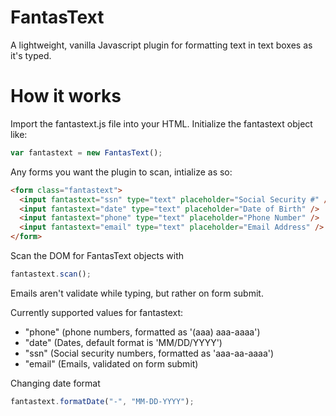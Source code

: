 # FantasText
A lightweight, vanilla Javascript plugin for formatting text in text boxes as it's typed.

# How it works
Import the fantastext.js file into your HTML. Initialize the fantastext object like:

```Javascript
var fantastext = new FantasText();
```

Any forms you want the plugin to scan, intialize as so:

```html
<form class="fantastext">
  <input fantastext="ssn" type="text" placeholder="Social Security #" />
  <input fantastext="date" type="text" placeholder="Date of Birth" />
  <input fantastext="phone" type="text" placeholder="Phone Number" />
  <input fantastext="email" type="text" placeholder="Email Address" />
</form>
```

Scan the DOM for FantasText objects with

```javascript
fantastext.scan();
```

Emails aren't validate while typing, but rather on form submit.

Currently supported values for fantastext:
- "phone" (phone numbers, formatted as '(aaa) aaa-aaaa')
- "date" (Dates, default format is 'MM/DD/YYYY')
- "ssn" (Social security numbers, formatted as 'aaa-aa-aaaa')
- "email" (Emails, validated on form submit)

Changing date format
```javascript
fantastext.formatDate("-", "MM-DD-YYYY");
```
